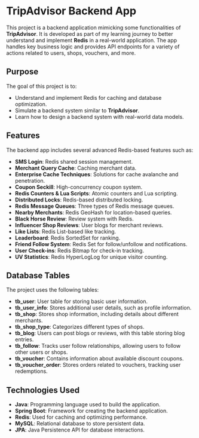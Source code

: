 # TripAdvisor Backend App

This project is a backend application mimicking some functionalities of **TripAdvisor**. It is developed as part of my learning journey to better understand and implement **Redis** in a real-world application. The app handles key business logic and provides API endpoints for a variety of actions related to users, shops, vouchers, and more.

## Purpose

The goal of this project is to:
- Understand and implement Redis for caching and database optimization.
- Simulate a backend system similar to **TripAdvisor**.
- Learn how to design a backend system with real-world data models.

## Features

The backend app includes several advanced Redis-based features such as:

- **SMS Login**: Redis shared session management.
- **Merchant Query Cache**: Caching merchant data.
- **Enterprise Cache Techniques**: Solutions for cache avalanche and penetration.
- **Coupon Seckill**: High-concurrency coupon system.
- **Redis Counters & Lua Scripts**: Atomic counters and Lua scripting.
- **Distributed Locks**: Redis-based distributed locking.
- **Redis Message Queues**: Three types of Redis message queues.
- **Nearby Merchants**: Redis GeoHash for location-based queries.
- **Black Horse Review**: Review system with Redis.
- **Influencer Shop Reviews**: User blogs for merchant reviews.
- **Like Lists**: Redis List-based like tracking.
- **Leaderboard**: Redis SortedSet for ranking.
- **Friend Follow System**: Redis Set for follow/unfollow and notifications.
- **User Check-ins**: Redis Bitmap for check-in tracking.
- **UV Statistics**: Redis HyperLogLog for unique visitor counting.

## Database Tables

The project uses the following tables:

- **tb_user**: User table for storing basic user information.
- **tb_user_info**: Stores additional user details, such as profile information.
- **tb_shop**: Stores shop information, including details about different merchants.
- **tb_shop_type**: Categorizes different types of shops.
- **tb_blog**: Users can post blogs or reviews, with this table storing blog entries.
- **tb_follow**: Tracks user follow relationships, allowing users to follow other users or shops.
- **tb_voucher**: Contains information about available discount coupons.
- **tb_voucher_order**: Stores orders related to vouchers, tracking user redemptions.

## Technologies Used

- **Java**: Programming language used to build the application.
- **Spring Boot**: Framework for creating the backend application.
- **Redis**: Used for caching and optimizing performance.
- **MySQL**: Relational database to store persistent data.
- **JPA**: Java Persistence API for database interactions.
